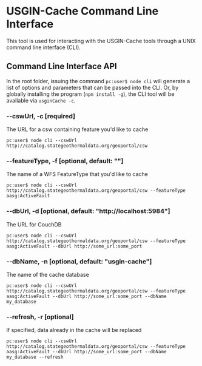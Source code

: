# USGIN-Cache Command Line Interface

This tool is used for interacting with the USGIN-Cache tools through a UNIX command line interface (CLI).

## Command Line Interface API

In the root folder, issuing the command `pc:user$ node cli` will generate a list of options and parameters that can be passed into the CLI.  Or, by globally installing the program (`npm install -g`), the CLI tool will be available via `usginCache -c`.

### --cswUrl, -c [required]
The URL for a csw containing feature you'd like to cache

    pc:user$ node cli --cswUrl http://catalog.stategeothermaldata.org/geoportal/csw

### --featureType, -f [optional, default: ""]
The name of a WFS FeatureType that you'd like to cache

    pc:user$ node cli --cswUrl http://catalog.stategeothermaldata.org/geoportal/csw --featureType aasg:ActiveFault

### --dbUrl, -d [optional, default: "http://localhost:5984"]
The URL for CouchDB

    pc:user$ node cli --cswUrl http://catalog.stategeothermaldata.org/geoportal/csw --featureType aasg:ActiveFault --dbUrl http://some_url:some_port

### --dbName, -n [optional, default: "usgin-cache"]
The name of the cache database

    pc:user$ node cli --cswUrl http://catalog.stategeothermaldata.org/geoportal/csw --featureType aasg:ActiveFault --dbUrl http://some_url:some_port --dbName my_database

### --refresh, -r [optional]
If specified, data already in the cache will be replaced

    pc:user$ node cli --cswUrl http://catalog.stategeothermaldata.org/geoportal/csw --featureType aasg:ActiveFault --dbUrl http://some_url:some_port --dbName my_database --refresh